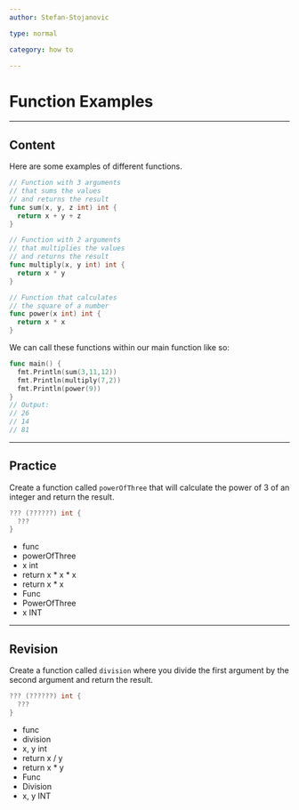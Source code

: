 ```yaml
---
author: Stefan-Stojanovic

type: normal

category: how to

---
```


# Function Examples

---
## Content

Here are some examples of different functions.
```go
// Function with 3 arguments 
// that sums the values 
// and returns the result
func sum(x, y, z int) int {
  return x + y + z
}

// Function with 2 arguments 
// that multiplies the values 
// and returns the result
func multiply(x, y int) int {
  return x * y
}

// Function that calculates 
// the square of a number
func power(x int) int {
  return x * x
}
```

We can call these functions within our main function like so:
```go
func main() {
  fmt.Println(sum(3,11,12))
  fmt.Println(multiply(7,2))
  fmt.Println(power(9))
}
// Output:
// 26
// 14
// 81
```

---
## Practice

Create a function called `powerOfThree` that will calculate the power of 3 of an integer and return the result.

```go
??? (??????) int {
  ???
}
```

- func
- powerOfThree
- x int
- return x * x * x
- return x * x
- Func
- PowerOfThree
- x INT

---
## Revision

Create a function called `division` where you divide the first argument by the second argument and return the result.
```go
??? (??????) int {
  ???
}
```

- func
- division
- x, y int
- return x / y
- return x * y
- Func
- Division
- x, y INT